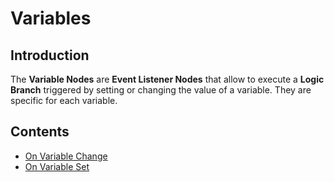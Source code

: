 # Variables

## Introduction

The **Variable Nodes** are **Event Listener Nodes** that allow to execute a **Logic Branch** triggered by setting or changing the value of a variable. They are specific for each variable.

## Contents

* [On Variable Change](on-variable-change.md)
* [On Variable Set](on-variable-set.md)

